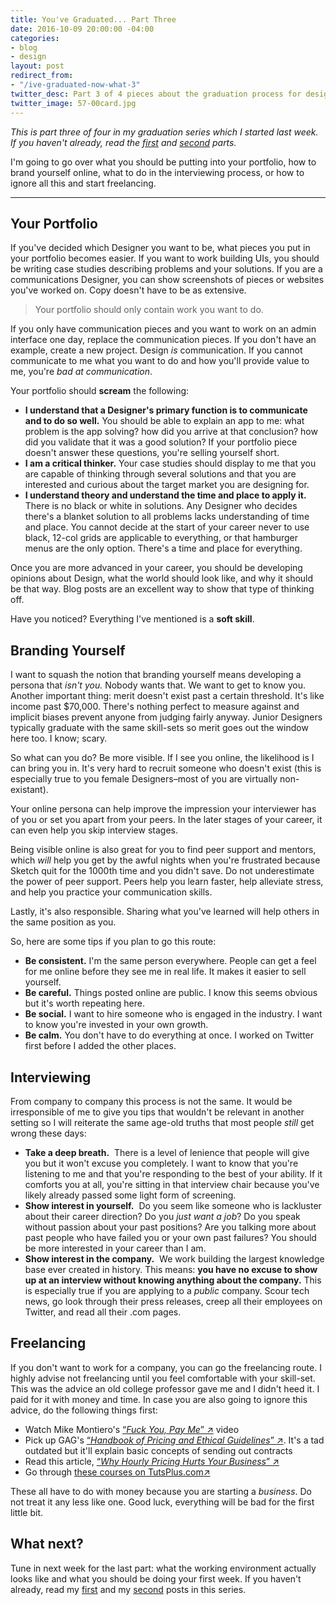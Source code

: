 ```yaml
---
title: You've Graduated... Part Three
date: 2016-10-09 20:00:00 -04:00
categories:
- blog
- design
layout: post
redirect_from:
- "/ive-graduated-now-what-3"
twitter_desc: Part 3 of 4 pieces about the graduation process for designers looking to start in the industry.
twitter_image: 57-00card.jpg
---
```


*This is part three of four in my graduation series which I started last week. If you haven't already, read the <a href="http://helentran.com/ive-graduated-now-what-1">first</a> and <a href="http://helentran.com/ive-graduated-now-what-2">second</a> parts.*

I'm going to go over what you should be putting into your portfolio, how to brand yourself online, what to do in the interviewing process, or how to ignore all this and start freelancing.

<hr class="small">

## Your Portfolio

If you've decided which Designer you want to be, what pieces you put in your portfolio becomes easier. If you want to work building UIs, you should be writing case studies describing problems and your solutions. If you are a communications Designer, you can show screenshots of pieces or websites you've worked on. Copy doesn't have to be as extensive.

<blockquote class="large">
<p>Your portfolio should only contain work you want to do.</p>
</blockquote>

If you only have communication pieces and you want to work on an admin interface one day, replace the communication pieces. If you don't have an example, create a new project. Design *is* communication. If you cannot communicate to me what you want to do and how you'll provide value to me, you're *bad at communication*.

Your portfolio should **scream** the following:

- **I understand that a Designer's primary function is to communicate and to do so well.** You should be able to explain an app to me: what problem is the app solving? how did you arrive at that conclusion? how did you validate that it was a good solution? If your portfolio piece doesn't answer these questions, you're selling yourself short.
- **I am a critical thinker.** Your case studies should display to me that you are capable of thinking through several solutions and that you are interested and curious about the target market you are designing for.
- **I understand theory and understand the time and place to apply it.** There is no black or white in solutions. Any Designer who decides there's a blanket solution to all problems lacks understanding of time and place. You cannot decide at the start of your career never to use black, 12-col grids are applicable to everything, or that hamburger menus are the only option. There's a time and place for everything.

Once you are more advanced in your career, you should be developing opinions about Design, what the world should look like, and why it should be that way. Blog posts are an excellent way to show that type of thinking off.

Have you noticed? Everything I've mentioned is a **soft skill**. 

## Branding Yourself

I want to squash the notion that branding yourself means developing a persona that *isn't you.* Nobody wants that. We want to get to know you. Another important thing: merit doesn't exist past a certain threshold. It's like income past $70,000. There's nothing perfect to measure against and implicit biases prevent anyone from judging fairly anyway. Junior Designers typically graduate with the same skill-sets so merit goes out the window here too. I know; scary. 

So what can you do? Be more visible. If I see you online, the likelihood is I can bring you in. It's very hard to recruit someone who doesn't exist (this is especially true to you female Designers–most of you are virtually non-existant).

Your online persona can help improve the impression your interviewer has of you or set you apart from your peers. In the later stages of your career, it can even help you skip interview stages. 

Being visible online is also great for you to find peer support and mentors, which *will* help you get by the awful nights when you're frustrated because Sketch quit for the 1000th time and you didn't save. Do not underestimate the power of peer support. Peers help you learn faster, help alleviate stress, and help you practice your communication skills.

Lastly, it's also responsible. Sharing what you've learned will help others in the same position as you.

So, here are some tips if you plan to go this route:

- **Be consistent.** I'm the same person everywhere. People can get a feel for me online before they see me in real life. It makes it easier to sell yourself.
- **Be careful.** Things posted online are public. I know this seems obvious but it's worth repeating here.
- **Be social.** I want to hire someone who is engaged in the industry. I want to know you're invested in your own growth.
- **Be calm.** You don't have to do everything at once. I worked on Twitter first before I added the other places.

## Interviewing

From company to company this process is not the same. It would be irresponsible of me to give you tips that wouldn't be relevant in another setting so I will reiterate the same age-old truths that most people *still* get wrong these days:

- **Take a deep breath.**  There is a level of lenience that people will give you but it won't excuse you completely. I want to know that you're listening to me and that you're responding to the best of your ability. If it comforts you at all, you're sitting in that interview chair because you've likely already passed some light form of screening.
- **Show interest in yourself.**  Do you seem like someone who is lackluster about their career direction? Do you *just want a job*? Do you speak without passion about your past positions? Are you talking more about past people who have failed you or your own past failures? You should be more interested in your career than I am.
- **Show interest in the company.**  We work building the largest knowledge base ever created in history. This means: **you have no excuse to show up at an interview without knowing anything about the company.** This is especially true if you are applying to a *public* company. Scour tech news, go look through their press releases, creep all their employees on Twitter, and read all their .com pages.

## Freelancing

If you don't want to work for a company, you can go the freelancing route. I highly advise not freelancing until you feel comfortable with your skill-set. This was the advice an old college professor gave me and I didn't heed it. I paid for it with money and time. In case you are also going to ignore this advice, do the following things first:

- Watch Mike Montiero's <a href="https://creativemornings.com/talks/mike-monteiro--2/1" class="external" target="_blank">&#8220;<span class="external-body"><em>Fuck You, Pay Me</em></span>&#8221; <span class="external-box"><span class="external-box__arrow">↗&#xFE0E;</span></span></a> video
- Pick up GAG's <a href="https://www.amazon.com/gp/product/0932102166/ref=as_li_tl?ie=UTF8&camp=1789&creative=9325&creativeASIN=0932102166&linkCode=as2&tag=heltraprodes-20&linkId=bf0d613a647587bb8184bf35ad2103a2" class="external" target="_blank">&#8220;<span class="external-body"><em>Handbook of Pricing and Ethical Guidelines</em></span>&#8221; <span class="external-box"><span class="external-box__arrow">↗&#xFE0E;</span></span></a>. It's a tad outdated but it'll explain basic concepts of sending out contracts
- Read this article, <a href="https://medium.com/the-apartment/why-hourly-pricing-hurts-your-business-d5ac813ef50d#.666xfm5h2" class="external" target="_blank">&#8220;<span class="external-body"><em>Why Hourly Pricing Hurts Your Business</em></span>&#8221; <span class="external-box"><span class="external-box__arrow">↗&#xFE0E;</span></span></a>
- Go through <a href="http://tutsplus.com" class="external" target="_blank"><span class="external-body">these courses on TutsPlus.com</span><span class="external-box"><span class="external-box__arrow">↗&#xFE0E;</span></span></a>

These all have to do with money because you are starting a *business*. Do not treat it any less like one. Good luck, everything will be bad for the first little bit.

## What next?

Tune in next week for the last part: what the working environment actually looks like and what you should be doing your first week. If you haven't already, read my [first](http://helentran.com/ive-graduated-now-what-1) and my [second](http://helentran.com/ive-graduated-now-what-2) posts in this series.